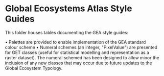 # Global Ecosystems Atlas Style Guides

This folder houses tables documenting the GEA style guides:

•	Palettes are provided to enable implementation of the GEA standard colour scheme
•	Numeral schemes (an integer, "PixelValue") are presented for GET classes (useful for statistical modelling and representation as a raster dataset). The numeral schemed has been designed to allow minor the inclusion of any new classes that may occur due to future updates to the Global Ecosystem Typology.
